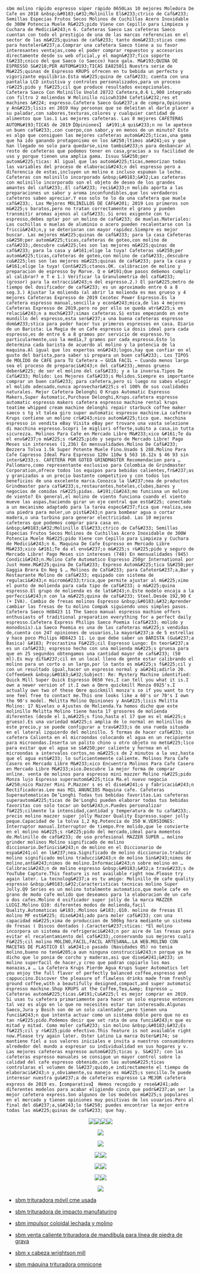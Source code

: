 
```
sbm molino rápido espresso súper rápido 0650Las 10 mejores Moledora De Cafe en 2018 &nbsp;&#0183;&#32;Molinillo El&#233;ctrico de Caf&#233; Semillas Especias Frutos Secos Molinos de Cuchillas Acero Inoxidable de 300W Potencia Muele R&#225;pido Viene con Cepillo para Limpieza y Cuchara de Medici&#243;n 6. Cafeteras Saeco Las cafeteras Saeco cuentan con todo el prestigio de una de las marcas referencias en el sector de las m&#225;quinas de caf&#233; tanto dom&#233;sticas como para hosteler&#237;a.Comprar una cafetera Saeco tiene a su favor interesantes ventajas,como el poder comprar repuestos y accesorios directamente desde su web oficial,y el magn&#237;fico soporte t&#233;cnico del que Saeco (o Saecco) hace gala. M&#193;QUINA DE ESPRESSO S&#218;PER AUTOM&#193;TICAS EA825011 Nuestra serie de M&#225;quinas de Espresso KRUPS ofrecen en tu bebida un perfecto y vigorizante equilibrio.Esta m&#225;quina de caf&#233; cuenta con una pantalla LCD intuitiva y controles personalizados,para un proceso r&#225;pido y f&#225;cil que produce resultados excepcionales. Cafetera Saeco Con Molinillo Unold 28722 Cafetera,0.6 L,900 integrado con filtro 2 moliendas W Molinillo niicwh3104 Cafeti&#232;res et machines &#224; expresso.Cafetera Saeco Gu&#237;a de compra,Opiniones y An&#225;lisis en 2019 Hay personas que se deleitan al darle placer a su paladar,con sabores,texturas,colores y cualquier cantidad de alimentos que las.1 Las mejores cafeteras. Las 8 mejores CAFETERAS AUTOM&#193;TICAS de 2019【Opiniones】 &#191;A qui&#233;n no le apetece un buen caf&#233;,con cuerpo,con sabor,y en menos de un minuto? Esto es algo que consiguen las mejores cafeteras autom&#225;ticas,una gama que ha ido ganando protagonismo en los &#250;ltimos a&#241;os y que han llegado no solo para quedarse,sino tambi&#233;n para desbancar al resto de cafeteras que podemos tener en casa,gracias a su facilidad de uso y porque tienen una amplia gama. Issuu S&#250;per autom&#225;ticas: Al igual que las autom&#225;ticas,memorizan todas las variables del proceso de elaboraci&#243;n del espresso pero a diferencia de estas,incluyen un molino e incluso espuman la leche. Cafeteras con molinillo incorporado &nbsp;&#0183;&#32;Las cafeteras con molinillo incorporado son el objeto de deseo de los grandes amantes del caf&#233;.El caf&#233; reci&#233;n molido aporta a las preparaciones un sabor y aroma inconfundibles,que los verdaderos cafeteros saben apreciar.Y eso solo te lo da una cafetera que muele caf&#233;. Los Mejores MOLINILLOS DE CAF&#201; 2019 Los primeros son m&#225;s baratos,pero no tratan correctamente el grano y pueden transmitir aromas ajenos al caf&#233;.Si eres exigente con tu espresso,debes optar por un molino de caf&#233; de muelas.Materiales: Las cuchillas o muelas de aluminio o acero pueden recalentarse con la fricci&#243;n,y se deterioran con mayor rapidez.Siempre es mejor buscar. Las mejores m&#225;quinas de caf&#233; para la casa Cafeteras s&#250;per autom&#225;ticas,cafeteras de goteo,con molino de caf&#233;,descubre cu&#225;les son las mejores m&#225;quinas de caf&#233; para la casa y &#161;elige la tuya! Cafeteras s&#250;per autom&#225;ticas,cafeteras de goteo,con molino de caf&#233;,descubre cu&#225;les son las mejores m&#225;quinas de caf&#233; para la casa y &#161;elige la tuya! Cont&#225;ctanos.OK. calibracion de molino y preparacion de espresso by Marve. Q e &#191;Que pasos debemos cumplir al calibrar? e T e 1.) Verificar la Granulometria del caf&#233; (grosor) para la extracci&#243;n del espresso.2.) El par&#225;metro de tiempo del dosificador de caf&#233; es un aproximado entre 6 a 8 seg.3.) Ajustar la molienda (al abrir la molienda es mas grueso y 4 mejores Cafeteras Expresso de 2019 Cecotec Power Espresso.Es la cafetera espresso manual,sencilla y econ&#243;mica,de las 4 mejores Cafeteras Expresso de 2019,pero no por ello se queda atr&#225;s en relaci&#243;n a much&#237;simas cafeteras.Si estas empezando en este mundillo del espresso,esta ser&#237;a una buena cafeteras espresso dom&#233;stica para poder hacer tus primeros espressos en casa. Diario de un Barista: La Magia de un Cafe espresso La dosis ideal para cada espresso,es de entre 6 a 8 gramos por servicio de espresso.Yo particularmente,uso la media,7 gramos por cada espresso.Esto lo determina cada barista de acuerdo al molino y la potencia de la maquina.Al igual que los expertos en&#243;logos,hay que confiar en el gusto del barista,para saber si prepara un buen caf&#233;. Los TIPOS de MOLIDO de CAFE para TU Cafetera → GUIA FACIL ← Cuando menos largo sea el proceso de preparaci&#243;n del caf&#233;,menos grueso deber&#225; de ser el molino del caf&#233; y a la inversa.Tipos De Caf&#233; Molido: Los Mejores Caf&#233;s Molidos.Siempre es importante comprar un buen caf&#233; para cafetera,pero si luego no sabes elegir el molido adecuado,nunca aprovechar&#225;s el 100% de sus cualidades naturales. Mejor Cafetera Delonghi O Krups Automatic Espresso Makers,Super Automatic,Purchase Delonghi,Krups.cafetera espresso automatic espresso makers cafetera espresso machine rental krups teatime whipped cream machine delonghi repair starbuck coffee maker saeco s tg st talea giro super automatic espresso machine.La cafetera Krups contiene un molino cr&#243;nico autom&#225;tico que. macchina espresso in vendita eBay Visita eBay per trovare una vasta selezione di macchina espresso.Scopri le migliori offerte,subito a casa,in tutta sicurezza. Molinos Para Cafe en Mercado Libre M&#233;xico &#161;Te da el env&#237;o m&#225;s r&#225;pido y seguro de Mercado Libre! Pago Meses sin intereses (1,236) En mensualidades.Molino De Caf&#233; Bezzera Tolva 1.5k Super Potente Muele Fino.Usado $ 288.Molino Para Cafe Capresso Ideal Para Espresso 120v 110w $ 563 16.12x $ 46 93 sin inter&#233;s. CAFETERA POR GOTEO GRINDMASTER Recomendacion para … Pallomaro,como representante exclusivo para Colombia de Grindmaster Corporation,ofrece todos los equipos para bebidas calientes,fr&#237;as y granizadas a un precio bastante competitivo y con todos los beneficios de una excelente marca.Conozca la l&#237;nea de productos Grindmaster para caf&#233;s,restaurantes,hoteles,clubes,bares y negocios de comidas r&#225;pidas. &#191;C&#243;mo funciona un molino de viento? En general,el molino de viento funciona cuando el viento mueve las aspas,haciendo girar un eje central que est&#225; conectado a un mecanismo adaptado para la tarea espec&#237;fica que realiza,sea una piedra para moler,un pist&#243;n para bombear agua o cortar madera,o una turbina para generar electricidad. Las 10 mejores cafeteras que podemos comprar para casa en. &nbsp;&#0183;&#32;Molinillo El&#233;ctrico de Caf&#233; Semillas Especias Frutos Secos Molinos de Cuchillas Acero Inoxidable de 300W Potencia Muele R&#225;pido Viene con Cepillo para Limpieza y Cuchara de Medici&#243;n 6. Maquina De Cafe Espresso en Mercado Libre M&#233;xico &#161;Te da el env&#237;o m&#225;s r&#225;pido y seguro de Mercado Libre! Pago Meses sin intereses (748) En mensualidades (945) Condici&#243;n.Molino Cafe Automatico Espresso 250gr International por Just Home.M&#225;quina De Caf&#233; Expreso Autom&#225;tica S&#250;per Gaggia Brera En Neg $ … Molinos de Caf&#233; para Cafeter&#237;a,Bar y Restaurante Molino de caf&#233; equipado con sistema de regulaci&#243;n microm&#233;trica,que permite ajustar al m&#225;ximo el punto de molienda para cada tipo de caf&#233; o m&#225;quina espresso.El grupo de molienda es de lat&#243;n.Este modelo encaja a la perfecci&#243;n con la m&#225;quina de caf&#233; Steel.Desde 192,90 € (+ IVA). Cambio de fresas molinos Espresso &nbsp;&#0183;&#32;Aprender cambiar las fresas de tu molino Compak siguiendo unos simples pasos. Cafetera Saeco Hd8423 11 The Saeco manual espresso machine offers enthusiasts of traditional preparation everything for a perfect daily espresso.Cafetera Express Philips Saeco Poemia (caf&#233; molido y monodosis).La Saeco Poemia es una de las cafeteras m&#225;s vendidas de,cuenta con 247 opiniones de usuarios,la mayor&#237;a de 5 estrellas y hace poco Philips HD8423 11. Lo que debe saber un BARISTA (Gu&#237;a Basica) &#183; Procrastina F&#225;cil Espresso Lungo: En teor&#237;a es un caf&#233; espresso hecho con una molienda m&#225;s gruesa para que en 25 segundos obtengamos una cantidad mayor de caf&#233; (50 ml).Es muy dif&#237;cil en un local lleno de gente estar calibrando el molino para un corto o un largo,por lo tanto es m&#225;s f&#225;cil y con un resultado igual,hacer un espresso normal y a&#241;adirle 20. CoffeeGeek &nbsp;&#0183;&#32;Subject: Re: Mystery Machine identified: Quick Mill Super Quick Espresso 0650 Yes,I can tell you what it is.I own a newer version of it.I own a Omre quickmill Monza 0925's.I actually own two of these Omre quickmill monza's so if you want to try one feel free to contact me.This one looks like a 60's or 70's I own the 90's model. Melitta Molino Opiniones y An&#225;lisis Melitta Molino: 17 Niveles o Ajustes de Molienda.Ya hemos dicho que este molinillo Melitta Molino tiene hasta 17 grosores de molienda diferentes (desde el 1,m&#225;s fino,hasta el 17 que es el m&#225;s grueso).Es una variedad m&#225;s amplia de lo normal en molinillos de este precio,y se puede configurar a trav&#233;s de una rueda situada en el lateral izquierdo del molinillo. 5 formas de hacer caf&#233; sin cafetera Calienta en el microondas colocando el agua en un recipiente para microondas.Inserta un palito chino u otro objeto no met&#225;lico para evitar que el agua se s&#250;per caliente y hornea en el microondas a intervalos cortos,no m&#225;s de 2 minutos a la vez,hasta que el agua est&#233; lo suficientemente caliente. Molinos Para Cafe Casero en Mercado Libre M&#233;xico Encuentra Molinos Para Cafe Casero en Mercado Libre M&#233;xico.Descubre la mejor forma de comprar online. venta de molinos para espresso mini mazzer Molino r&#225;pido Monza lujo Espresso superautom&#225;tica Ma.el nuevo negocio &#250;nico Mazzer Mini P.Mazzer s es el dise&#241;o y fabricaci&#243;n Rectificadoras.Lee mas MIL ANUNCIOS Maquina cafe. Cafeteras Superautomaticas De’Longhi Todas tus bebidas favoritas.Las cafeteras superautom&#225;ticas de De'Longhi pueden elaborar todas tus bebidas favoritas con solo tocar un bot&#243;n.Puedes personalizar f&#225;cilmente la intensidad,cantidad y temperatura de tu caf&#233;. precio molino mazzer super jolly Mazzer Quality Espresso.super jolly peque.Capacidad de la tolva 1,2 Kg.Potencia de 350 W.VERSIONES: Interruptor manual.Interruptor de tiempo.Pre molido,que le convierte en el molino m&#225;s r&#225;pido del mercado,ideal para momentos de.Molinillo de caf&#233; de uso profesional MAZZER SUPER … molino grinder molinos Molino significado de molino diccionario.Definici&#243;n de molino en el Diccionario de espa&#241;ol en l&#237;nea.Significado de molino diccionario.traducir molino significado molino traducci&#243;n de molino Sin&#243;nimos de molino,ant&#243;nimos de molino.Informaci&#243;n sobre molino en … Calibraci&#243;n de molino espresso &nbsp;&#0183;&#32;a trav&#233;s de YouTube Capture.This feature is not available right now.Please try again later. La tecnolog&#237;a es tu amigo: Molinillo de cafe quality espresso &nbsp;&#0183;&#32;Caracteristicas tecnicas molino Super Jolly.Q9 Series es un molino totalmente automatico,que muele cafe en grano de modo cafe molido que deseamos para la elaboracion de un cafe o dos cafes.Molino d osificador super jolly de la marca MAZZER LUIGI.Molino Q10: diferentes modos de molienda,facil Quality.Automaticas &#183;.Molinos &#183;.Q10. molino de fresas El molino MF est&#225; dise&#241;ado para moler caf&#233; con una capacidad m&#225;xima de produccion de 500kg hora mediante un sistema de fresas ( Discos dentados ).Caracter&#237;sticas: *El molino incorpora un sistema de refrigeraci&#243;n por aire de las fresas para evitar el recalentamiento del caf&#233;,conservando sus mejores cuali F&#225;cil molino MOLINO,FACIL,FACIL ARTESANA….LA WEB.MOLINO CON MACETAS DE PLASTICO El a&#241;o pasado (Navidades 05) no tenia molino,bueno no ten&#205;a aun ninguna construcci&#243;n porque ya he dicho que lo ponia de corcho y maderas,asi que dise&#241;&#233; un molino superfacil de hacer,y creo que podran copiarlo los mas manazas,a … La Cafetera Krups Pierde Agua Krups Super Automatics let you enjoy the full flavor of perfectly balanced coffee,espresso and cappuccino.Discover the pleasure of flawless drinks made from freshly ground coffee,with a beautifully designed,compact,and super automatic espresso machine.Shop KRUPS at the Coffee,Tea,&amp; Espresso … Cafeteras autom&#225;ticas.&#191;Cu&#225;l es mejor comprar en 2019. Si usas tu cafetera primariamente para hacer un solo espresso entonces tal vez es algo en lo que no necesites estar tan interesado.Algunas Saeco,Jura y Bosch son de un solo calentador,pero tienen una funci&#243;n que intenta actuar como un sistema doble pero que no es tan r&#225;pido.Podemos decir que set rata de una funci&#243;n que es mitad y mitad. Como moler caf&#233; sin molino &nbsp;&#0183;&#32;Es f&#225;cil y r&#225;pido efectivo.This feature is not available right now.Please try again later. Oster Latino La marca Oster&#174; se mantiene fiel a sus valores iniciales e invita a nuestros consumidores alrededor del mundo a expresar su individualidad en sus hogares y v. Las mejores cafeteras espresso autom&#225;ticas y. S&#237; con las cafeteras espresso manuales se consigue un mayor control sobre la calidad del cafe espresso obtenido,con las autom&#225;ticas controlaras el volumen de l&#237;quido,e indirectamente el tiempo de elaboraci&#243;n y,obviamente,su manejo es m&#225;s sencillo.Te puede interesar nuestra gu&#237;a de cafeteras espresso La MEJOR cafetera express de 2019 es.【comparativa】 Hemos recogido y rese&#241;ado diferentes modelos para acabar eligiendo cinco que podr&#237;an ser la mejor cafetera express.Son algunos de los modelos m&#225;s populares en el mercado y tienen opiniones muy positivas de los usuarios.Pero al final del d&#237;a,s&#243;lo t&#250; puedes encontrar la mejor entre todas las m&#225;quinas de caf&#233; que hay. 
```

<div align="center">

<a href="https://es-mill.shibang-china.com/github&k=sbm+molino+r%C3%A1pido+espresso+s%C3%BAper+r%C3%A1pido+0650"><img src="https://static.shibang-china.com/es/mill/index.jpg"></a><a href="https://es-mill.shibang-china.com/materials.htmlgithub&k=sbm+molino+r%C3%A1pido+espresso+s%C3%BAper+r%C3%A1pido+0650"><img src="https://static.shibang-china.com/es/mill/materials.jpg"></a><a href="https://es-mill.shibang-china.com/about.htmlgithub&k=sbm+molino+r%C3%A1pido+espresso+s%C3%BAper+r%C3%A1pido+0650"><img src="https://static.shibang-china.com/es/mill/about.jpg"></a><a href="https://es-mill.shibang-china.com/contact.htmlgithub&k=sbm+molino+r%C3%A1pido+espresso+s%C3%BAper+r%C3%A1pido+0650"><img src="https://static.shibang-china.com/es/mill/contact.jpg"></a>

<a href="https://es-mill.shibang-china.com/github&k=sbm+molino+r%C3%A1pido+espresso+s%C3%BAper+r%C3%A1pido+0650"><img src="https://static.shibang-china.com/es/mill/banner.jpg"></a>

<a href="https://swt.shibang-china.com/github&k=sbm+molino+r%C3%A1pido+espresso+s%C3%BAper+r%C3%A1pido+0650"><img src="https://static.shibang-china.com/es/mill/chat.jpg"></a>

<a href="https://es-mill.shibang-china.com/products/vertical-roller-mill.htmlgithub&k=sbm+molino+r%C3%A1pido+espresso+s%C3%BAper+r%C3%A1pido+0650"><img src="https://static.shibang-china.com/es/mill/vertical.jpg"></a><a href="https://es-mill.shibang-china.com/products/raymond-mill.htmlgithub&k=sbm+molino+r%C3%A1pido+espresso+s%C3%BAper+r%C3%A1pido+0650"><img src="https://static.shibang-china.com/es/mill/raymond.jpg"></a>

<a href="https://es-mill.shibang-china.com/products/ultrafine-grinding-mill.htmlgithub&k=sbm+molino+r%C3%A1pido+espresso+s%C3%BAper+r%C3%A1pido+0650"><img src="https://static.shibang-china.com/es/mill/ultrafine.jpg"></a><a href="https://es-mill.shibang-china.com/products/trapezium-grinding-mill.htmlgithub&k=sbm+molino+r%C3%A1pido+espresso+s%C3%BAper+r%C3%A1pido+0650"><img src="https://static.shibang-china.com/es/mill/trapezium.jpg"></a>

<a href="https://es-mill.shibang-china.com/products/ball-mill.htmlgithub&k=sbm+molino+r%C3%A1pido+espresso+s%C3%BAper+r%C3%A1pido+0650"><img src="https://static.shibang-china.com/es/mill/ball.jpg"></a><a href="https://es-mill.shibang-china.com/products/hammer-mill.htmlgithub&k=sbm+molino+r%C3%A1pido+espresso+s%C3%BAper+r%C3%A1pido+0650"><img src="https://static.shibang-china.com/es/mill/hammer.jpg"></a>

<a href="https://swt.shibang-china.com/github&k=sbm+molino+r%C3%A1pido+espresso+s%C3%BAper+r%C3%A1pido+0650"><img src="https://static.shibang-china.com/es/mill/case.jpg"></a>

</div>


* [sbm trituradora móvil cme usada](sbm%20trituradora%20m%C3%B3vil%20cme%20usada.md)

* [sbm trituradora de impacto manufaturing](sbm%20trituradora%20de%20impacto%20manufaturing.md)

* [sbm impulsor coloidal lechada y molino](sbm%20impulsor%20coloidal%20lechada%20y%20molino.md)

* [sbm venta caliente trituradora de mandíbula para línea de piedra de grava](sbm%20venta%20caliente%20trituradora%20de%20mand%C3%ADbula%20para%20l%C3%ADnea%20de%20piedra%20de%20grava.md)

* [sbm x cabeza wrightson mill](sbm%20x%20cabeza%20wrightson%20mill.md)

* [sbm máquina trituradora omnicone](sbm%20m%C3%A1quina%20trituradora%20omnicone.md)